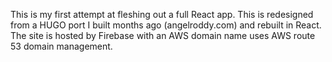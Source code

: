This is my first attempt at fleshing out a full React app. This is redesigned from a HUGO port I built months ago (angelroddy.com) and rebuilt in React. The site is hosted by Firebase with an AWS domain name uses AWS route 53 domain management.
